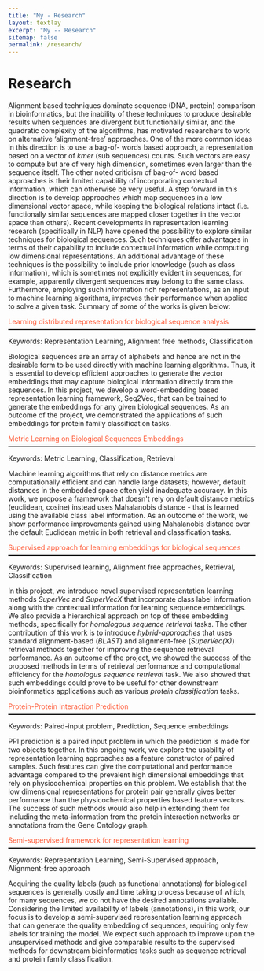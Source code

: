 ```yaml
---
title: "My - Research"
layout: textlay
excerpt: "My -- Research"
sitemap: false
permalink: /research/
---
```


# Research

Alignment based techniques dominate sequence (DNA, protein) comparison in bioinformatics, but the inability of these techniques to produce desirable results when sequences are divergent but functionally similar, and the quadratic complexity of the algorithms, has motivated researchers to work on alternative ‘alignment-free’ approaches. One of the more common ideas in this direction is to use a bag-of- words based approach, a representation based on a vector of <em>kmer</em> (sub sequences) counts. Such vectors are easy to compute but are of very high dimension, sometimes even larger than the sequence itself. The other noted criticism of bag-of- word based approaches is their limited capability of incorporating contextual information, which can otherwise be very useful. A step forward in this direction is to develop approaches which map sequences in a low dimensional vector space, while keeping the biological relations intact (i.e. functionally similar sequences are mapped closer together in the vector space than others). Recent developments in representation learning research (specifically in NLP) have opened the possibility to explore similar techniques for biological sequences. Such techniques offer advantages in terms of their capability to include contextual information while computing low dimensional representations. An additional advantage of these techniques is the possibility to include prior knowledge (such as class information), ​which is sometimes not explicitly evident in sequences, for example, apparently divergent sequences may belong to the same class. Furthermore, employing such information rich representations, as an input to machine learning algorithms, improves their performance when applied to solve a given task. Summary of some of the works is given below:


<p style="color:#FF5733"> Learning distributed representation for biological sequence analysis </p>
<hr style="margin-top:-0.5em; height:2px;border-width:0;color:Yellow;background-color:black">
Keywords: Representation Learning, Alignment free methods, Classification

Biological sequences are an array of alphabets and hence are not in the desirable form to be used directly with machine learning algorithms. Thus, it is essential to develop efficient approaches to generate the vector embeddings that may capture biological information directly from the sequences. In this project, we develop a word-embedding based representation learning framework, Seq2Vec, that can be trained to generate the embeddings for any given biological sequences. As an outcome of the project, we demonstrated the applications of such embeddings for protein family classification tasks.

<p style="color:#FF5733"> Metric Learning on Biological Sequences Embeddings </p>
<hr style="margin-top:-0.5em; height:2px;border-width:0;color:Yellow;background-color:black">
Keywords: Metric Learning, Classification, Retrieval

Machine learning algorithms that rely on distance metrics are computationally efficient and can handle large datasets; however, default distances in the embedded space often yield inadequate accuracy. In this work, we propose a framework that doesn't rely on default distance metrics (euclidean, cosine) instead uses Mahalanobis distance - that is learned using the available class label information. As an outcome of the work, we show performance improvements gained using Mahalanobis distance over the default Euclidean metric in both retrieval and classification tasks.

<p style="color:#FF5733"> Supervised approach for learning embeddings for biological sequences </p>

<hr style="margin-top:-0.5em; height:2px;border-width:0;color:Yellow;background-color:black">
Keywords: Supervised learning, Alignment free approaches, Retrieval, Classification

In this project, we introduce novel supervised representation learning methods <em>SuperVec</em> and <em>SuperVecX</em> that incorporate class label information along with the contextual information for learning sequence embeddings. We also provide a hierarchical approach on top of these embedding methods, specifically for <em>homologous sequence retrieval</em> tasks. The other contribution of this work is to introduce <em>hybrid-approaches</em> that uses standard alignment-based (<em>BLAST</em>) and alignment-free (<em>SuperVec(X)</em>) retrieval methods together for improving the sequence retrieval performance. As an outcome of the project, we showed the success of the proposed methods in terms of retrieval performance and computational efficiency for the <em>homologus sequence retrieval</em> task. We also showed that such embeddings could prove to be useful for other downstream bioinformatics applications such as various <em>protein classification</em> tasks.


<!-- ![]({{ site.url }}{{ site.baseurl }}/images/dk/suvec.png){: style="width: 300px; float: right; border: 10px"}

![]({{ site.url }}{{ site.baseurl }}/images/dk/hrerchical_approach.png){: style="width: 300px; float: left; border: 10px"} -->


<p style="color:#FF5733" > Protein-Protein Interaction Prediction </p>
<hr style="margin-top:-0.5em; height:2px;border-width:0;color:Yellow;background-color:black">
Keywords: Paired-input problem, Prediction, Sequence embeddings

PPI prediction is a paired input problem in which the prediction is made for two objects together. In this ongoing work, we explore the usability of representation learning approaches as a feature constructor of paired samples. Such features can give the computational and performance advantage compared to the prevalent high dimensional embeddings that rely on physicochemical properties on this problem. We establish that the low dimensional representations for protein pair generally gives better performance than the physicochemical properties based feature vectors. The success of such methods would also help in extending them for including the meta-information from the protein interaction networks or annotations from the Gene Ontology graph.

<p style="color:#FF5733"> Semi-supervised framework for representation learning </p>
<hr style="margin-top:-0.5em; height:2px;border-width:0;color:Yellow;background-color:black">
Keywords: Representation Learning, Semi-Supervised approach, Alignment-free approach

Acquiring the quality labels (such as functional annotations) for biological sequences is generally costly and time taking process because of which, for many sequences, we do not have the desired annotations available. Considering the limited availability of labels (annotations), in this work, our focus is to develop a semi-supervised representation learning approach that can generate the quality embedding of sequences, requiring only few labels for training the model. We expect such approach to improve upon the unsupervised methods and give comparable results to the supervised methods for downstream bioinformatics tasks such as sequence retrieval and protein family classification.









































































<!--
Our overarching goal is to explore and understand new quantum states of electronic matter on the atomic scale. To do so, we use and develop novel spectroscopic-imaging scanning tunneling microscopy (SI-STM) tools to visualize the relevant quantum mechanical degrees of freedom.

Questions of interest include: (i), How does the Mott state collapse upon doping and how is this related to the complex phase diagram of high-temperature superconductors? (ii), What is the strange metal phase seen in correlated electron systems? Is this an exotic long-range entangled state? What is the mechanism of dissipation in that state? (iii), Why is the transition temperature in high-temperature superconductors so high?

![]({{ site.url }}{{ site.baseurl }}/images/respic/layers_real.jpg){: style="width: 300px; float: right; border: 10px"}

Currently, our instrument of choice  is SI-STM.  State-of-the-art SI-STM measures an array of tunneling spectra on a given sample, registered to the atomic sites with picometer precision. Each is proportional to the local density of states at a given location. Ideally, the recorded spectra are so tightly packed that the measurement yields a three-dimensional mapping of the local density of states as a function of locations and energy. This is shown on the image on the right-hand side (10x10 nm2), and its Fourier transform, below.

The quantum materials which we will investigate encapsulate some of the great unsolved mysteries of physics. They include high-temperature superconductors, quantum-critical compounds, graphene, and topological electronic matter that can be used for error-resistant quantum computing.

![]({{ site.url }}{{ site.baseurl }}/images/respic/layers_fft.jpg){: style="width: 300px; float: left; border: 10px"}

A main goal is to use modern technology to build the new instrumentation needed to understand these quantum materials. I learned my trade in [Seamus Davis’ SI-STM lab](http://davisgroup.lassp.cornell.edu/) and with [Felix Baumberger](http://dpmc.unige.ch/gr_baumberger/index.html), and later moved as an [ETH fellow](http://www.ethfellows.ethz.ch/) to [Andreas Wallraff’s qudev lab](http://www.qudev.ethz.ch/) where we investigated coupled cavity arrays in circuit QED. This allowed me to learn new techniques such as high frequency measurements, low temperature noise-free amplification, and quantum-limited measurements. The goal is to combine these with SI-STM.

This will enable the instrumental capabilities to visualize the different quantum mechanical degrees of freedom needed to understand next-generation quantum materials. STM will be the main method, but we use different spectroscopic-imaging techniques to visualize not only the topography, but also the density of states, spins, and other degrees of freedom hidden below the surface. -->
